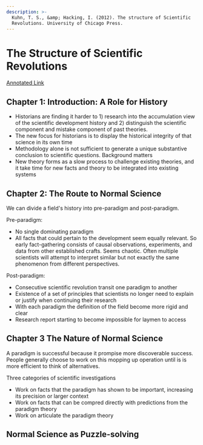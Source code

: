 ```yaml
---
description: >-
  Kuhn, T. S., &amp; Hacking, I. (2012). The structure of Scientific
  Revolutions. University of Chicago Press.
---
```


# The Structure of Scientific Revolutions

[Annotated Link](https://drive.google.com/file/d/12Thaa1E8JIK\_NPJBn0vCRgfgZW1UVQ0A/view?usp=share\_link)

## Chapter 1: Introduction: A Role for History

* Historians are finding it harder to 1) research into the accumulation view of the scientific development history and 2) distinguish the scientific component and mistake component of past theories.&#x20;
* The new focus for historians is to display the historical integrity of that science in its own time&#x20;
* Methodology alone is not sufficient to generate a unique substantive conclusion to scientific questions. Background matters
* New theory forms as a slow process to challenge existing theories, and it take time for new facts and theory to be integrated into existing systems&#x20;

## Chapter 2: The Route to Normal Science

We can divide a field's history into pre-paradigm and post-paradigm.&#x20;

Pre-paradigm:&#x20;

* No single dominating paradigm&#x20;
* All facts that could pertain to the development seem equally relevant. So early fact-gathering consists of causal observations, experiments, and data from other established crafts. Seems chaotic. Often multiple scientists will attempt to interpret similar but not exactly the same phenomenon from different perspectives.&#x20;

Post-paradigm:&#x20;

* Consecutive scientific revolution transit one paradigm to another
* Existence of a set of principles that scientists no longer need to explain or justify when continuing their research
* With each paradigm the definition of the field become more rigid and clear
* Research report starting to become impossible for laymen to access

## Chapter 3 The Nature of Normal Science

A paradigm is successful because it prompise more discoverable success. People generally choose to work on this mopping up operation until is is more efficient to think of alternatives.&#x20;

Three categories of scientific investigations

* Work on facts that the paradigm has shown to be important, increasing its precision or larger context&#x20;
* Work on facts that can be compred directly with predictions from the paradigm theory&#x20;
* Work on articulate the paradigm theory

## Normal Science as Puzzle-solving
